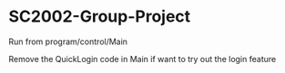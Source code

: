 # SC2002-Group-Project

Run from program/control/Main

Remove the QuickLogin code in Main if want to try out the login feature